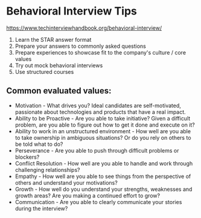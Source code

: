 # Behavioral Interview Tips

https://www.techinterviewhandbook.org/behavioral-interview/

1. Learn the STAR answer format
2. Prepare your answers to commonly asked questions
3. Prepare experiences to showcase fit to the company's culture / core values
4. Try out mock behavioral interviews
5. Use structured courses

## Common evaluated values:

- Motivation - What drives you? Ideal candidates are self-motivated, passionate about technologies and products that have a real impact.
- Ability to be Proactive - Are you able to take initiative? Given a difficult problem, are you able to figure out how to get it done and execute on it?
- Ability to work in an unstructured environment - How well are you able to take ownership in ambiguous situations? Or do you rely on others to be told what to do?
- Perseverance - Are you able to push through difficult problems or blockers?
- Conflict Resolution - How well are you able to handle and work through challenging relationships?
- Empathy - How well are you able to see things from the perspective of others and understand your motivations?
- Growth - How well do you understand your strengths, weaknesses and growth areas? Are you making a continued effort to grow?
- Communication - Are you able to clearly communicate your stories during the interview?
